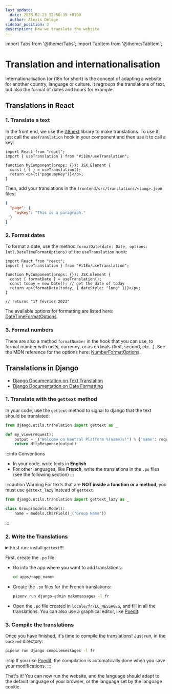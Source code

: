```yaml
---
last_update:
  date: 2023-02-23 12:50:35 +0100
  author: Alexis Delage
sidebar_position: 2
description: How we translate the website
---
```


import Tabs from '@theme/Tabs';
import TabItem from '@theme/TabItem';

# Translation and internationalisation

Internationalisation (or i18n for short) is the concept of adapting a website
for another country, language or culture. It regroups the translations of text,
but also the format of dates and hours for example.

## Translations in React

### 1. Translate a text

In the front end, we use the [i18next](https://react.i18next.com/) library to make translations.
To use it, just call the `useTranslation` hook in your component and then use it to call a key:

```tsx
import React from "react";
import { useTranslation } from "#i18n/useTranslation";

function MyComponent(props: {}): JSX.Element {
  const { t } = useTranslation();
  return <p>{t("page.myKey")}</p>;
}
```

Then, add your translations in the `frontend/src/translations/<lang>.json` files:

```json
{
  "page": {
    "myKey": "This is a paragraph."
  }
}
```

### 2. Format dates

To format a date, use the method `formatDate(date: Date, options: Intl.DateTimeFormatOptions)`
of the `useTranslation` hook:

```tsx
import React from "react";
import { useTranslation } from "#i18n/useTranslation";

function MyComponent(props: {}): JSX.Element {
  const { formatDate } = useTranslation();
  const today = new Date(); // get the date of today
  return <p>{formatDate(today, { dateStyle: "long" })}</p>;
}

// returns "17 février 2023"
```

The available options for formatting are listed here:
[DateTimeFormatOptions](https://developer.mozilla.org/en-US/docs/Web/JavaScript/Reference/Global_Objects/Intl/DateTimeFormat/DateTimeFormat#options).

### 3. Format numbers

There are also a method `formatNumber` in the hook that you can use, to format
number with units, currency, or as ordinals (first, second, etc...). See the
MDN reference for the options here: [NumberFormatOptions](https://developer.mozilla.org/en-US/docs/Web/JavaScript/Reference/Global_Objects/Intl/NumberFormat/NumberFormat#options).

## Translations in Django

- [Django Documentation on Text Translation](https://docs.djangoproject.com/en/4.1/topics/i18n/translation/)
- [Django Documentation on Date Formatting](https://docs.djangoproject.com/en/4.1/topics/i18n/formatting/)

### 1. Translate with the `gettext` method

In your code, use the `gettext` method to signal to django that the text should
be translated:

```python
from django.utils.translation import gettext as _

def my_view(request):
    output = _("Welcome on Nantral Platform %(name)s!") % {'name': request.user.first_name}
    return HttpResponse(output)
```

:::info Conventions

- In your code, write texts in **English**
- For other languages, like **French**, write the translations in the `.po` files
  (see the following section)
  :::

:::caution Warning
For texts that are **NOT inside a function or a method**, you must use
`gettext_lazy` instead of `gettext`.

```python
from django.utils.translation import gettext_lazy as _

class Group(models.Model):
    name = models.CharField(_("Group Name"))
```

:::

### 2. Write the Translations

<details>
<summary>First run: install <code>gettext</code>!!!</summary>

To use the django commands for translations, you have to install the `gettext` program.

<Tabs groupId="os">
<TabItem value="win" label="Windows">

The `gettext` utility is not really supported on Windows. You can refer to the
[django documentation](https://docs.djangoproject.com/en/4.1/topics/i18n/translation/#gettext-on-windows),
which proposes some alternatives. However, we strongly recommend you to use
[WSL](https://learn.microsoft.com/windows/wsl/install) instead, so as to run
_Nantral Platform_ in a Linux machine (in your Windows).

</TabItem>
<TabItem value="mac" label="MacOS">

Run this command:

```bash
brew install gettext
```

</TabItem>
<TabItem value="lin" label="Linux">

Run these commands:

```bash
sudo apt-get update
sudo apt-get install gettext
```

</TabItem>
</Tabs>
</details>

First, create the `.po` file:

- Go into the app where you want to add translations:
  ```bash
  cd apps/<app_name>
  ```
- Create the `.po` files for the French translations:
  ```bash
  pipenv run django-admin makemessages -l fr
  ```
- Open the `.po` file created in `locale/fr/LC_MESSAGES`,
  and fill in all the translations. You can also use a graphical editor,
  like [Poedit](https://poedit.net/).

### 3. Compile the translations

Once you have finished, it's time to compile the translations! Just run, in
the `backend` directory:

```bash
pipenv run django compilemessages -l fr
```

:::tip
If you use [Poedit](https://poedit.net/), the compilation is automatically
done when you save your modifications.
:::

That's it! You can now run the website, and the language should adapt to the
default language of your browser, or the language set by the language cookie.
